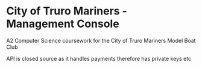 # City of Truro Mariners - Management Console
A2 Computer Science coursework for the City of Truro Mariners Model Boat Club

API is closed source as it handles payments therefore has private keys etc
